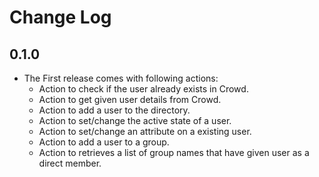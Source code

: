 # Change Log

## 0.1.0

- The First release comes with following actions:
  - Action to check if the user already exists in Crowd.
  - Action to get given user details from Crowd.
  - Action to add a user to the directory.
  - Action to set/change the active state of a user.
  - Action to set/change an attribute on a existing user.
  - Action to add a user to a group.
  - Action to retrieves a list of group names that have given user as a direct member.
